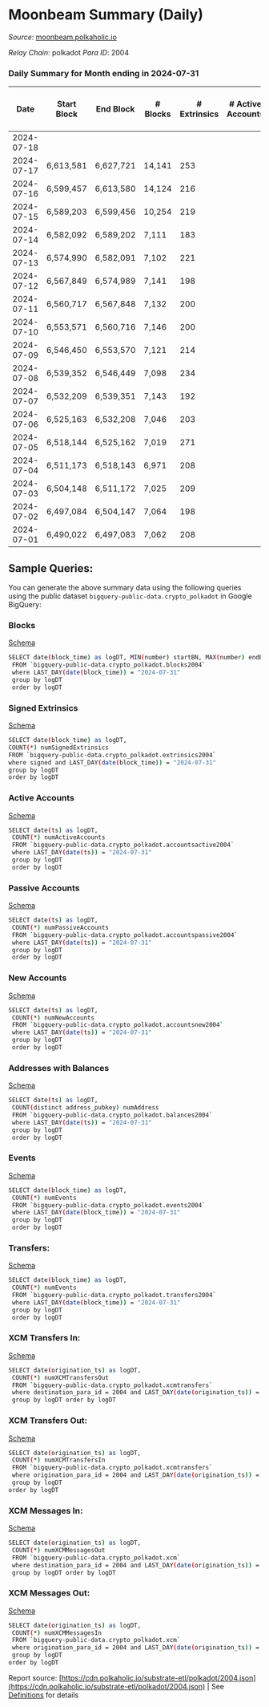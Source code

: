 # Moonbeam Summary (Daily)

_Source_: [moonbeam.polkaholic.io](https://moonbeam.polkaholic.io)

*Relay Chain*: polkadot
*Para ID*: 2004



### Daily Summary for Month ending in 2024-07-31


| Date    | Start Block | End Block | # Blocks | # Extrinsics | # Active Accounts | # Passive Accounts | # New Accounts | # Addresses | # Events  | # Transfers ($USD) | # XCM Transfers In ($USD) | # XCM Transfers Out ($USD) | # XCM In | # XCM Out | Issues |
|---------|-------------|-----------|----------|--------------|-------------------|--------------------|----------------|-------------|-----------|--------------------|---------------------------|----------------------------|----------|-----------|--------|
| 2024-07-18 |  |  |  |  |  |  |  |  |  |   |   |   |  |  |  |
| 2024-07-17 | 6,613,581 | 6,627,721 | 14,141 | 253 |  |  |  | 1,724,828 | 611,321 | 11,045 ($1,776,339.81) |   |   |  |  |  |
| 2024-07-16 | 6,599,457 | 6,613,580 | 14,124 | 216 |  |  |  | 1,724,332 | 651,491 | 13,577 ($2,538,962.65) |   |   |  |  |  |
| 2024-07-15 | 6,589,203 | 6,599,456 | 10,254 | 219 |  |  |  | 1,723,989 | 650,279 | 12,664 ($2,157,965.55) |   |   |  |  |  |
| 2024-07-14 | 6,582,092 | 6,589,202 | 7,111 | 183 |  |  |  | 1,723,607 | 679,857 | 13,733 ($4,710,620.58) |   |   |  |  |  |
| 2024-07-13 | 6,574,990 | 6,582,091 | 7,102 | 221 |  |  |  | 1,723,365 | 575,672 | 9,733 ($1,247,058.59) |   |   |  |  |  |
| 2024-07-12 | 6,567,849 | 6,574,989 | 7,141 | 198 |  |  |  | 1,723,256 | 686,143 | 11,656 ($1,508,049.98) |   |   |  |  |  |
| 2024-07-11 | 6,560,717 | 6,567,848 | 7,132 | 200 |  |  |  | 1,722,864 | 586,358 | 12,062 ($2,042,934.48) |   |   |  |  |  |
| 2024-07-10 | 6,553,571 | 6,560,716 | 7,146 | 200 |  |  |  | 1,722,096 | 589,594 | 12,992 ($1,649,430.75) |   |   |  |  |  |
| 2024-07-09 | 6,546,450 | 6,553,570 | 7,121 | 214 |  |  |  | 1,721,035 | 704,637 | 13,001 ($1,147,333.06) |   |   |  |  |  |
| 2024-07-08 | 6,539,352 | 6,546,449 | 7,098 | 234 |  |  |  |  | 817,253 | 15,619 ($2,032,526.29) |   |   |  |  |  |
| 2024-07-07 | 6,532,209 | 6,539,351 | 7,143 | 192 |  |  |  |  | 621,607 | 13,365 ($2,110,224.91) |   |   |  |  |  |
| 2024-07-06 | 6,525,163 | 6,532,208 | 7,046 | 203 |  |  |  |  | 796,627 | 14,249 ($2,154,816.94) |   |   |  |  |  |
| 2024-07-05 | 6,518,144 | 6,525,162 | 7,019 | 271 |  |  |  |  | 786,980 | 25,196 ($3,799,035.71) |   |   |  |  |  |
| 2024-07-04 | 6,511,173 | 6,518,143 | 6,971 | 208 |  |  |  |  | 661,618 | 15,326 ($2,203,137.62) |   |   |  |  |  |
| 2024-07-03 | 6,504,148 | 6,511,172 | 7,025 | 209 |  |  |  |  | 594,213 | 14,036 ($1,767,779.35) |   |   |  |  |  |
| 2024-07-02 | 6,497,084 | 6,504,147 | 7,064 | 198 |  |  |  |  | 569,929 | 10,395 ($1,649,003.99) |   |   |  |  |  |
| 2024-07-01 | 6,490,022 | 6,497,083 | 7,062 | 208 |  |  |  |  | 705,516 | 14,143 ($1,609,404.47) |   |   |  |  |  |

## Sample Queries:
You can generate the above summary data using the following queries using the public dataset `bigquery-public-data.crypto_polkadot` in Google BigQuery:


### Blocks 

[Schema](https://github.com/colorfulnotion/substrate-etl/blob/main/schema/blocks.json)

```bash
SELECT date(block_time) as logDT, MIN(number) startBN, MAX(number) endBN, COUNT(*) numBlocks 
 FROM `bigquery-public-data.crypto_polkadot.blocks2004`  
 where LAST_DAY(date(block_time)) = "2024-07-31" 
 group by logDT 
 order by logDT
```

### Signed Extrinsics 

[Schema](https://github.com/colorfulnotion/substrate-etl/blob/main/schema/extrinsics.json)

```bash
SELECT date(block_time) as logDT, 
COUNT(*) numSignedExtrinsics 
FROM `bigquery-public-data.crypto_polkadot.extrinsics2004`  
where signed and LAST_DAY(date(block_time)) = "2024-07-31" 
group by logDT 
order by logDT
```

### Active Accounts 

[Schema](https://github.com/colorfulnotion/substrate-etl/blob/main/schema/accountsactive.json)

```bash
SELECT date(ts) as logDT, 
 COUNT(*) numActiveAccounts 
 FROM `bigquery-public-data.crypto_polkadot.accountsactive2004` 
 where LAST_DAY(date(ts)) = "2024-07-31" 
 group by logDT 
 order by logDT
```

### Passive Accounts 

[Schema](https://github.com/colorfulnotion/substrate-etl/blob/main/schema/accountspassive.json)

```bash
SELECT date(ts) as logDT, 
 COUNT(*) numPassiveAccounts 
 FROM `bigquery-public-data.crypto_polkadot.accountspassive2004` 
 where LAST_DAY(date(ts)) = "2024-07-31" 
 group by logDT 
 order by logDT
```

### New Accounts 

[Schema](https://github.com/colorfulnotion/substrate-etl/blob/main/schema/accountsnew.json)

```bash
SELECT date(ts) as logDT, 
 COUNT(*) numNewAccounts 
 FROM `bigquery-public-data.crypto_polkadot.accountsnew2004` 
 where LAST_DAY(date(ts)) = "2024-07-31" 
 group by logDT
 order by logDT
```

### Addresses with Balances 

[Schema](https://github.com/colorfulnotion/substrate-etl/blob/main/schema/balances.json)

```bash
SELECT date(ts) as logDT,
 COUNT(distinct address_pubkey) numAddress 
 FROM `bigquery-public-data.crypto_polkadot.balances2004` 
 where LAST_DAY(date(ts)) = "2024-07-31" 
 group by logDT 
 order by logDT
```

### Events 

[Schema](https://github.com/colorfulnotion/substrate-etl/blob/main/schema/events.json)

```bash
SELECT date(block_time) as logDT, 
 COUNT(*) numEvents 
 FROM `bigquery-public-data.crypto_polkadot.events2004` 
 where LAST_DAY(date(block_time)) = "2024-07-31" 
 group by logDT 
 order by logDT
```

### Transfers:

[Schema](https://github.com/colorfulnotion/substrate-etl/blob/main/schema/transfers.json)

```bash
SELECT date(block_time) as logDT, 
 COUNT(*) numEvents 
 FROM `bigquery-public-data.crypto_polkadot.transfers2004` 
 where LAST_DAY(date(block_time)) = "2024-07-31" 
 group by logDT 
 order by logDT
```

### XCM Transfers In: 

[Schema](https://github.com/colorfulnotion/substrate-etl/blob/main/schema/xcmtransfers.json)

```bash
SELECT date(origination_ts) as logDT, 
 COUNT(*) numXCMTransfersOut 
 FROM `bigquery-public-data.crypto_polkadot.xcmtransfers` 
 where destination_para_id = 2004 and LAST_DAY(date(origination_ts)) = "2024-07-31" 
 group by logDT order by logDT
```

### XCM Transfers Out: 

[Schema](https://github.com/colorfulnotion/substrate-etl/blob/main/schema/xcmtransfers.json)

```bash
SELECT date(origination_ts) as logDT, 
 COUNT(*) numXCMTransfersIn 
 FROM `bigquery-public-data.crypto_polkadot.xcmtransfers` 
 where origination_para_id = 2004 and LAST_DAY(date(origination_ts)) = "2024-07-31" 
 group by logDT 
order by logDT
```

### XCM Messages In: 

[Schema](https://github.com/colorfulnotion/substrate-etl/blob/main/schema/xcm.json)

```bash
SELECT date(origination_ts) as logDT, 
 COUNT(*) numXCMMessagesOut 
 FROM `bigquery-public-data.crypto_polkadot.xcm` 
 where destination_para_id = 2004 and LAST_DAY(date(origination_ts)) = "2024-07-31" 
 group by logDT order by logDT
```

### XCM Messages Out: 

[Schema](https://github.com/colorfulnotion/substrate-etl/blob/main/schema/xcm.json)

```bash
SELECT date(origination_ts) as logDT, 
 COUNT(*) numXCMMessagesIn 
 FROM `bigquery-public-data.crypto_polkadot.xcm` 
 where origination_para_id = 2004 and LAST_DAY(date(origination_ts)) = "2024-07-31" 
 group by logDT 
order by logDT
```


Report source: [https://cdn.polkaholic.io/substrate-etl/polkadot/2004.json](https://cdn.polkaholic.io/substrate-etl/polkadot/2004.json) | See [Definitions](/DEFINITIONS.md) for details
